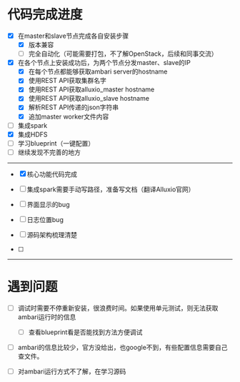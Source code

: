 # 代码完成进度

- [x] 在master和slave节点完成各自安装步骤
    - [x] 版本兼容
    - [ ] 完全自动化（可能需要打包，不了解OpenStack，后续和同事交流）
- [x] 在各个节点上安装成功后，为两个节点分发master、slave的IP
    - [x] 在每个节点都能够获取ambari server的hostname
    - [x] 使用REST API获取集群名字
    - [x] 使用REST API获取alluxio_master hostname
    - [x] 使用REST API获取alluxio_slave hostname
    - [x] 解析REST API传递的json字符串
    - [x] 追加master worker文件内容
- [ ] 集成spark
- [x] 集成HDFS
- [ ] 学习blueprint（一键配置）
- [ ] 继续发现不完善的地方

------

- [x] 核心功能代码完成
- [ ] 集成spark需要手动写路径，准备写文档（翻译Alluxio官网）
- [ ] 界面显示的bug
- [ ] 日志位置bug

- [ ] 源码架构梳理清楚
- [ ] 

------

# 遇到问题

- [ ] 调试时需要不停重新安装，很浪费时间。如果使用单元测试，则无法获取ambari运行时的信息
    - [ ] 查看blueprint看是否能找到方法方便调试
- [ ] ambari的信息比较少，官方没给出，也google不到，有些配置信息需要自己查文件。
- [ ] 对ambari运行方式不了解，在学习源码



























































